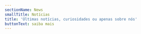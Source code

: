 ```yaml
---
sectionName: News
smallTitle: Notícias
title: 'Últimas notícias, curiosidades ou apenas sobre nós'
buttonText: saiba mais
---
```



